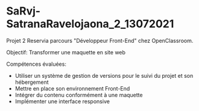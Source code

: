 # SaRvj-SatranaRavelojaona_2_13072021
Projet 2 Reservia parcours "Développeur Front-End" chez OpenClassroom. 

Objectif: Transformer une maquette en site web

Compétences évaluées:
- Utiliser un système de gestion de versions pour le suivi du projet et son hébergement
- Mettre en place son environnement Front-End
- Intégrer du contenu conformément à une maquette
- Implémenter une interface responsive
